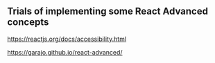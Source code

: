 ## Trials of implementing some React Advanced concepts

https://reactjs.org/docs/accessibility.html

https://garajo.github.io/react-advanced/